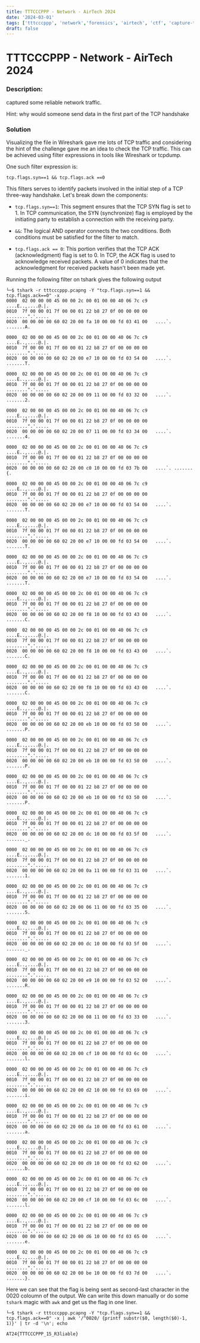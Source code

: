 ```yaml
---
title: TTTCCCPPP - Network - AirTech 2024
date: '2024-03-01'
tags: ['tttcccppp', 'network','forensics', 'airtech', 'ctf', 'capture-the-flag']
draft: false
---
```

# TTTCCCPPP - Network - AirTech 2024
### Description: 
captured some reliable network traffic.

Hint: why would someone send data in the first part of the TCP handshake

### Solution
Visualizing the file in Wireshark gave me lots of TCP traffic and considering the hint of the challenge gave me an idea to check the TCP traffic. This can be achieved using filter expressions in tools like Wireshark or tcpdump.

One such filter expression is:

```
tcp.flags.syn==1 && tcp.flags.ack ==0
```

This filters serves to identify packets involved in the initial step of a TCP three-way handshake. Let's break down the components:

- `tcp.flags.syn==1`: This segment ensures that the TCP SYN flag is set to 1. In TCP communication, the SYN (synchronize) flag is employed by the initiating party to establish a connection with the receiving party.

- `&&`: The logical AND operator connects the two conditions. Both conditions must be satisfied for the filter to match.

- `tcp.flags.ack == 0`: This portion verifies that the TCP ACK (acknowledgment) flag is set to 0. In TCP, the ACK flag is used to acknowledge received packets. A value of 0 indicates that the acknowledgment for received packets hasn't been made yet.

Running the following filter on tshark gives the following output
```
└─$ tshark -r tttcccppp.pcapng -Y "tcp.flags.syn==1 && tcp.flags.ack==0" -x 
0000  02 00 00 00 45 00 00 2c 00 01 00 00 40 06 7c c9   ....E..,....@.|.
0010  7f 00 00 01 7f 00 00 01 22 b8 27 0f 00 00 00 00   ........".'.....
0020  00 00 00 00 60 02 20 00 fa 10 00 00 fd 03 41 00   ....`. .......A.

0000  02 00 00 00 45 00 00 2c 00 01 00 00 40 06 7c c9   ....E..,....@.|.
0010  7f 00 00 01 7f 00 00 01 22 b8 27 0f 00 00 00 00   ........".'.....
0020  00 00 00 00 60 02 20 00 e7 10 00 00 fd 03 54 00   ....`. .......T.

0000  02 00 00 00 45 00 00 2c 00 01 00 00 40 06 7c c9   ....E..,....@.|.
0010  7f 00 00 01 7f 00 00 01 22 b8 27 0f 00 00 00 00   ........".'.....
0020  00 00 00 00 60 02 20 00 09 11 00 00 fd 03 32 00   ....`. .......2.

0000  02 00 00 00 45 00 00 2c 00 01 00 00 40 06 7c c9   ....E..,....@.|.
0010  7f 00 00 01 7f 00 00 01 22 b8 27 0f 00 00 00 00   ........".'.....
0020  00 00 00 00 60 02 20 00 07 11 00 00 fd 03 34 00   ....`. .......4.

0000  02 00 00 00 45 00 00 2c 00 01 00 00 40 06 7c c9   ....E..,....@.|.
0010  7f 00 00 01 7f 00 00 01 22 b8 27 0f 00 00 00 00   ........".'.....
0020  00 00 00 00 60 02 20 00 c0 10 00 00 fd 03 7b 00   ....`. .......{.

0000  02 00 00 00 45 00 00 2c 00 01 00 00 40 06 7c c9   ....E..,....@.|.
0010  7f 00 00 01 7f 00 00 01 22 b8 27 0f 00 00 00 00   ........".'.....
0020  00 00 00 00 60 02 20 00 e7 10 00 00 fd 03 54 00   ....`. .......T.

0000  02 00 00 00 45 00 00 2c 00 01 00 00 40 06 7c c9   ....E..,....@.|.
0010  7f 00 00 01 7f 00 00 01 22 b8 27 0f 00 00 00 00   ........".'.....
0020  00 00 00 00 60 02 20 00 e7 10 00 00 fd 03 54 00   ....`. .......T.

0000  02 00 00 00 45 00 00 2c 00 01 00 00 40 06 7c c9   ....E..,....@.|.
0010  7f 00 00 01 7f 00 00 01 22 b8 27 0f 00 00 00 00   ........".'.....
0020  00 00 00 00 60 02 20 00 e7 10 00 00 fd 03 54 00   ....`. .......T.

0000  02 00 00 00 45 00 00 2c 00 01 00 00 40 06 7c c9   ....E..,....@.|.
0010  7f 00 00 01 7f 00 00 01 22 b8 27 0f 00 00 00 00   ........".'.....
0020  00 00 00 00 60 02 20 00 f8 10 00 00 fd 03 43 00   ....`. .......C.

0000  02 00 00 00 45 00 00 2c 00 01 00 00 40 06 7c c9   ....E..,....@.|.
0010  7f 00 00 01 7f 00 00 01 22 b8 27 0f 00 00 00 00   ........".'.....
0020  00 00 00 00 60 02 20 00 f8 10 00 00 fd 03 43 00   ....`. .......C.

0000  02 00 00 00 45 00 00 2c 00 01 00 00 40 06 7c c9   ....E..,....@.|.
0010  7f 00 00 01 7f 00 00 01 22 b8 27 0f 00 00 00 00   ........".'.....
0020  00 00 00 00 60 02 20 00 f8 10 00 00 fd 03 43 00   ....`. .......C.

0000  02 00 00 00 45 00 00 2c 00 01 00 00 40 06 7c c9   ....E..,....@.|.
0010  7f 00 00 01 7f 00 00 01 22 b8 27 0f 00 00 00 00   ........".'.....
0020  00 00 00 00 60 02 20 00 eb 10 00 00 fd 03 50 00   ....`. .......P.

0000  02 00 00 00 45 00 00 2c 00 01 00 00 40 06 7c c9   ....E..,....@.|.
0010  7f 00 00 01 7f 00 00 01 22 b8 27 0f 00 00 00 00   ........".'.....
0020  00 00 00 00 60 02 20 00 eb 10 00 00 fd 03 50 00   ....`. .......P.

0000  02 00 00 00 45 00 00 2c 00 01 00 00 40 06 7c c9   ....E..,....@.|.
0010  7f 00 00 01 7f 00 00 01 22 b8 27 0f 00 00 00 00   ........".'.....
0020  00 00 00 00 60 02 20 00 eb 10 00 00 fd 03 50 00   ....`. .......P.

0000  02 00 00 00 45 00 00 2c 00 01 00 00 40 06 7c c9   ....E..,....@.|.
0010  7f 00 00 01 7f 00 00 01 22 b8 27 0f 00 00 00 00   ........".'.....
0020  00 00 00 00 60 02 20 00 dc 10 00 00 fd 03 5f 00   ....`. ......._.

0000  02 00 00 00 45 00 00 2c 00 01 00 00 40 06 7c c9   ....E..,....@.|.
0010  7f 00 00 01 7f 00 00 01 22 b8 27 0f 00 00 00 00   ........".'.....
0020  00 00 00 00 60 02 20 00 0a 11 00 00 fd 03 31 00   ....`. .......1.

0000  02 00 00 00 45 00 00 2c 00 01 00 00 40 06 7c c9   ....E..,....@.|.
0010  7f 00 00 01 7f 00 00 01 22 b8 27 0f 00 00 00 00   ........".'.....
0020  00 00 00 00 60 02 20 00 06 11 00 00 fd 03 35 00   ....`. .......5.

0000  02 00 00 00 45 00 00 2c 00 01 00 00 40 06 7c c9   ....E..,....@.|.
0010  7f 00 00 01 7f 00 00 01 22 b8 27 0f 00 00 00 00   ........".'.....
0020  00 00 00 00 60 02 20 00 dc 10 00 00 fd 03 5f 00   ....`. ......._.

0000  02 00 00 00 45 00 00 2c 00 01 00 00 40 06 7c c9   ....E..,....@.|.
0010  7f 00 00 01 7f 00 00 01 22 b8 27 0f 00 00 00 00   ........".'.....
0020  00 00 00 00 60 02 20 00 e9 10 00 00 fd 03 52 00   ....`. .......R.

0000  02 00 00 00 45 00 00 2c 00 01 00 00 40 06 7c c9   ....E..,....@.|.
0010  7f 00 00 01 7f 00 00 01 22 b8 27 0f 00 00 00 00   ........".'.....
0020  00 00 00 00 60 02 20 00 08 11 00 00 fd 03 33 00   ....`. .......3.

0000  02 00 00 00 45 00 00 2c 00 01 00 00 40 06 7c c9   ....E..,....@.|.
0010  7f 00 00 01 7f 00 00 01 22 b8 27 0f 00 00 00 00   ........".'.....
0020  00 00 00 00 60 02 20 00 cf 10 00 00 fd 03 6c 00   ....`. .......l.

0000  02 00 00 00 45 00 00 2c 00 01 00 00 40 06 7c c9   ....E..,....@.|.
0010  7f 00 00 01 7f 00 00 01 22 b8 27 0f 00 00 00 00   ........".'.....
0020  00 00 00 00 60 02 20 00 d2 10 00 00 fd 03 69 00   ....`. .......i.

0000  02 00 00 00 45 00 00 2c 00 01 00 00 40 06 7c c9   ....E..,....@.|.
0010  7f 00 00 01 7f 00 00 01 22 b8 27 0f 00 00 00 00   ........".'.....
0020  00 00 00 00 60 02 20 00 da 10 00 00 fd 03 61 00   ....`. .......a.

0000  02 00 00 00 45 00 00 2c 00 01 00 00 40 06 7c c9   ....E..,....@.|.
0010  7f 00 00 01 7f 00 00 01 22 b8 27 0f 00 00 00 00   ........".'.....
0020  00 00 00 00 60 02 20 00 d9 10 00 00 fd 03 62 00   ....`. .......b.

0000  02 00 00 00 45 00 00 2c 00 01 00 00 40 06 7c c9   ....E..,....@.|.
0010  7f 00 00 01 7f 00 00 01 22 b8 27 0f 00 00 00 00   ........".'.....
0020  00 00 00 00 60 02 20 00 cf 10 00 00 fd 03 6c 00   ....`. .......l.

0000  02 00 00 00 45 00 00 2c 00 01 00 00 40 06 7c c9   ....E..,....@.|.
0010  7f 00 00 01 7f 00 00 01 22 b8 27 0f 00 00 00 00   ........".'.....
0020  00 00 00 00 60 02 20 00 d6 10 00 00 fd 03 65 00   ....`. .......e.

0000  02 00 00 00 45 00 00 2c 00 01 00 00 40 06 7c c9   ....E..,....@.|.
0010  7f 00 00 01 7f 00 00 01 22 b8 27 0f 00 00 00 00   ........".'.....
0020  00 00 00 00 60 02 20 00 be 10 00 00 fd 03 7d 00   ....`. .......}.
```

Here we can see that the flag is being sent as second-last character in the 0020 coloumn of the output. We can write this down manually or do some `tshark` magic with `awk` and get us the flag in one liner.

```
└─$ tshark -r tttcccppp.pcapng -Y "tcp.flags.syn==1 && tcp.flags.ack==0" -x | awk '/^0020/ {printf substr($0, length($0)-1, 1)}' | tr -d '\n'; echo

AT24{TTTCCCPPP_15_R3liable}
```
